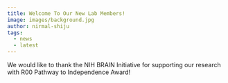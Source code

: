 ```yaml
---
title: Welcome To Our New Lab Members!
image: images/background.jpg
author: nirmal-shiju
tags:
  - news
  - latest
---
```

We would like to thank the NIH BRAIN Initiative for supporting our research with R00 Pathway to Independence Award!